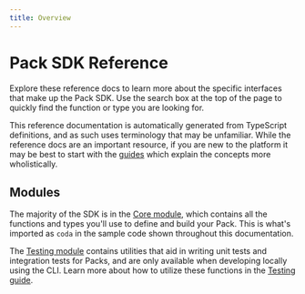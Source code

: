 ```yaml
---
title: Overview
---
```


# Pack SDK Reference

Explore these reference docs to learn more about the specific interfaces that make up the Pack SDK. Use the search box at the top of the page to quickly find the function or type you are looking for.

This reference documentation is automatically generated from TypeScript definitions, and as such uses terminology that may be unfamiliar. While the reference docs are an important resource, if you are new to the platform it may be best to start with the [guides][guides] which explain the concepts more wholistically.

## Modules

The majority of the SDK is in the [Core module][module_core], which contains all the functions and types you'll use to define and build your Pack. This is what's imported as `coda` in the sample code shown throughout this documentation.

The [Testing module][module_testing] contains utilities that aid in writing unit tests and integration tests for Packs, and are only available when developing locally using the CLI. Learn more about how to utilize these functions in the [Testing guide][testing].


[guides]: ../../guides/overview.md
[module_core]: modules/core.md
[module_testing]: modules/testing.md
[testing]: ../../guides/development/testing.md#local
